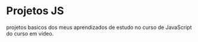 # Projetos JS
 projetos basicos dos meus aprendizados de estudo no curso de JavaScript do curso em vídeo.
